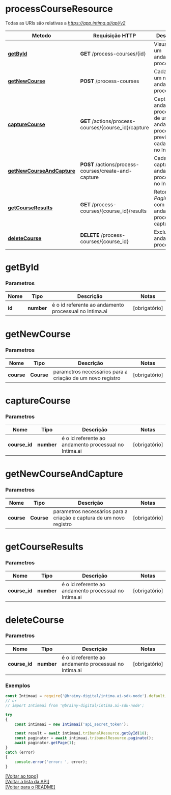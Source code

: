 # **processCourseResource**

Todas as URIs são relativas a *https://app.intima.ai/api/v2*

Metodo | Requisição HTTP | Descrição
------------- | ------------- | -------------
[**getById**](processCourseResource.md#getById) | **GET** /process-courses/{id} | Visualiza um andamento processual
[**getNewCourse**](processCourseResource.md#getNewCourse) | **POST** /process-courses | Cadastra um novo andamento processual
[**captureCourse**](processCourseResource.md#captureCourse) | **GET** /actions/process-courses/{course_id}/capture | Captura os andamentos processuais de um andamento processual previamente cadastrado no Intima.ai
[**getNewCourseAndCapture**](processCourseResource.md#getNewCourseAndCapture) | **POST** /actions/process-courses/create-and-capture | Cadastra e captura os andamento processuais no Intima.ai
[**getCourseResults**](processCourseResource.md#getCourseResults) | **GET** /process-courses/{course_id}/results | Retorna um *Paginator* com os andamento processuais capturados
[**deleteCourse**](processCourseResource.md#deleteCourse) | **DELETE** /process-courses/{course_id} | Exclui um andamento processual

# **getById**

### Parametros

Nome | Tipo | Descrição | Notas
------------- | ------------- | ------------- | -------------
**id** | **number**| é o id referente ao andamento processual no Intima.ai | [obrigatório]

# **getNewCourse**

### Parametros

Nome | Tipo | Descrição | Notas
------------- | ------------- | ------------- | -------------
**course** | **Course**| parametros necessários para a criação de um novo registro | [obrigatório]

# **captureCourse**

### Parametros

Nome | Tipo | Descrição | Notas
------------- | ------------- | ------------- | -------------
**course_id** | **number**| é o id referente ao andamento processual no Intima.ai | [obrigatório]

# **getNewCourseAndCapture**

### Parametros

Nome | Tipo | Descrição | Notas
------------- | ------------- | ------------- | -------------
**course** | **Course**| parametros necessários para a criação e captura de um novo registro | [obrigatório]

# **getCourseResults**

### Parametros

Nome | Tipo | Descrição | Notas
------------- | ------------- | ------------- | -------------
**course_id** | **number**| é o id referente ao andamento processual no Intima.ai | [obrigatório]

# **deleteCourse**

### Parametros

Nome | Tipo | Descrição | Notas
------------- | ------------- | ------------- | -------------
**course_id** | **number**| é o id referente ao andamento processual no Intima.ai | [obrigatório]

### Exemplos
```javascript
const Intimaai = require('@brainy-digital/intima.ai-sdk-node').default;
// or
// import Intimaai from '@brainy-digital/intima.ai-sdk-node';

try
{
    const intimaai = new Intimaai('api_secret_token');

    const result = await intimaai.tribunalResource.getById(18);
    const paginator = await intimaai.tribunalResource.paginate();
    await paginator.getPage(1);
}
catch (error)
{
    console.error('error: ', error);
}
```

[[Voltar ao topo]](#)        
[[Voltar a lista da API]](../../README.md#Documentação-para-os-Endpoints-da-API)    
[[Voltar para o README]](../../README.md#Intima.ai---SDK-NodeJS)
